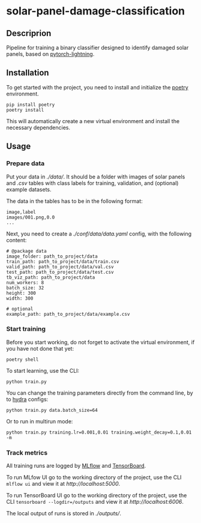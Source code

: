 # solar-panel-damage-classification

## Descriprion

Pipeline for training a binary classifier designed to identify damaged solar panels, based on [pytorch-lightning](https://pytorch-lightning.readthedocs.io/en/latest/).

## Installation

To get started with the project, you need to install and initialize the [poetry](https://python-poetry.org/docs/) environment.
```
pip install poetry
poetry install 
```
This will automatically create a new virtual environment and install the necessary dependencies.

## Usage

### Prepare data

Put your data in *./data/*. It should be a folder with images of solar panels and *.csv* tables with class labels for training, validation, and (optional) example datasets.

The data in the tables has to be in the following format:
```
image,label
images/001.png,0.0
...
```

Next, you need to create a *./conf/data/data.yaml* config, with the following content:
```
# @package data
image_folder: path_to_project/data
train_path: path_to_project/data/train.csv
valid_path: path_to_project/data/val.csv
test_path: path_to_project/data/test.csv
tb_viz_path: path_to_project/data
num_workers: 8
batch_size: 32
height: 300
width: 300

# optional
example_path: path_to_project/data/example.csv
```

### Start training

Before you start working, do not forget to activate the virtual environment, if you have not done that yet:
```
poetry shell
```

To start learning, use the CLI:
```
python train.py
```

You can change the training parameters directly from the command line, by to [hydra](https://hydra.cc/) configs:
```
python train.py data.batch_size=64
```
Or to run in multirun mode:
```
python train.py training.lr=0.001,0.01 training.weight_decay=0.1,0.01 -m
```

### Track metrics

All training runs are logged by [MLflow](https://mlflow.org/docs/latest/index.html) and [TensorBoard](https://www.tensorflow.org/tensorboard/get_started). 

To run MLfow UI go to the working directory of the project, use the CLI `mlflow ui` and view it at *http://localhost:5000*.

To run TensorBoard UI go to the working directory of the project, use the CLI `tensorboard --logdir=/outputs` and view it at *http://localhost:6006*.

The local output of runs is stored in *./outputs/*.
